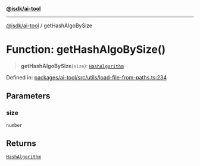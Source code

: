[**@isdk/ai-tool**](../README.md)

***

[@isdk/ai-tool](../globals.md) / getHashAlgoBySize

# Function: getHashAlgoBySize()

> **getHashAlgoBySize**(`size`): [`HashAlgorithm`](../enumerations/HashAlgorithm.md)

Defined in: [packages/ai-tool/src/utils/load-file-from-paths.ts:234](https://github.com/isdk/ai-tool.js/blob/62dd65284e1c50d2e8546a14ae292154369bdb2c/src/utils/load-file-from-paths.ts#L234)

## Parameters

### size

`number`

## Returns

[`HashAlgorithm`](../enumerations/HashAlgorithm.md)
